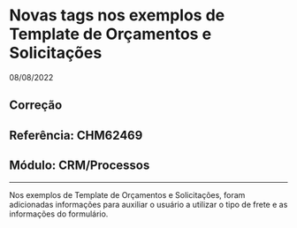 # Novas tags nos exemplos de Template de Orçamentos e Solicitações
08/08/2022
## Correção
## Referência: CHM62469
## Módulo: CRM/Processos
***

Nos exemplos de Template de Orçamentos e Solicitações, foram adicionadas informações para auxiliar o usuário a utilizar o tipo de frete e as informações do formulário.
